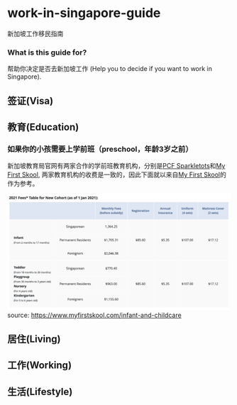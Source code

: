 # work-in-singapore-guide

新加坡工作移民指南

### What is this guide for?
帮助你决定是否去新加坡工作 (Help you to decide if you want to work in Singapore).

## 签证(Visa)

## 教育(Education)

### 如果你的小孩需要上学前班（preschool，年龄3岁之前）

新加坡教育局官网有两家合作的学前班教育机构，分别是[PCF Sparkletots](https://www.pcf.org.sg/sparkletots/)和[My First Skool](https://www.myfirstskool.com/early-years-centre), 两家教育机构的收费是一致的，因此下面就以来自[My First Skool](https://www.myfirstskool.com/early-years-centre)的作为参考。

![My First Skool](assets/preschool-registration-fee.png)
source: https://www.myfirstskool.com/infant-and-childcare

## 居住(Living)

## 工作(Working)

## 生活(Lifestyle)
